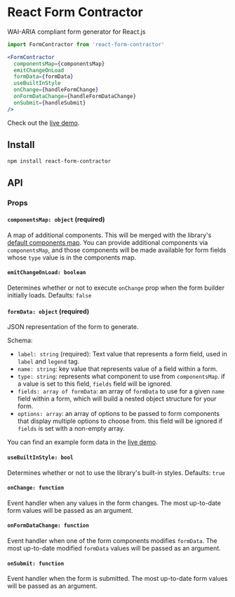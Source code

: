 # React Form Contractor

WAI-ARIA compliant form generator for React.js

```jsx
import FormContractor from 'react-form-contractor'

<FormContractor
  componentsMap={componentsMap}
  emitChangeOnLoad
  formData={formData}
  useBuiltInStyle
  onChange={handleFormChange}
  onFormDataChange={handleFormDataChange}
  onSubmit={handleSubmit}
/>
```

Check out the [live demo](https://lyndonoc.github.io/react-depot/react-form-contractor?app=react-form-contractors).

## Install

```bash
npm install react-form-contractor
```

## API

### Props

#### `componentsMap: object` (required)

A map of additional components. This will be merged with the library's [default components map](https://github.com/lyndonoc/react-depot/blob/master/packages/libs/react-form-contractor/src/constants/defaultComponentsMap.js). You can provide additional components via `componentsMap`, and those components will be made available for form fields whose `type` value is in the components map.

#### `emitChangeOnLoad: boolean`

Determines whether or not to execute `onChange` prop when the form builder initially loads.
Defaults: `false`

#### `formData: object` (required)

JSON representation of the form to generate.

Schema:
- `label: string` (required): Text value that represents a form field, used in `label` and `legend` tag.
- `name: string`: key value that represents value of a field within a form.
- `type: string`: represents what component to use from `componentsMap`. if a value is set to this field, `fields` field will be ignored.
- `fields: array of formData`: an array of `formData` to use for a given `name` field within a form, which will build a nested object structure for your form.
- `options: array`: an array of options to be passed to form components that display multiple options to choose from. this field will be ignored if `fields` is set with a non-empty array.

You can find an example form data in the [live demo](https://lyndonoc.github.io/react-depot/react-form-contractor?app=react-form-contractors).

#### `useBuiltInStyle: bool`

Determines whether or not to use the library's built-in styles.
Defaults: `true`

#### `onChange: function`

Event handler when any values in the form changes. The most up-to-date form values will be passed as an argument.

#### `onFormDataChange: function`

Event handler when one of the form components modifies `formData`. The most up-to-date modified `formData` values will be passed as an argument.

#### `onSubmit: function`

Event handler when the form is submitted. The most up-to-date form values will be passed as an argument.
